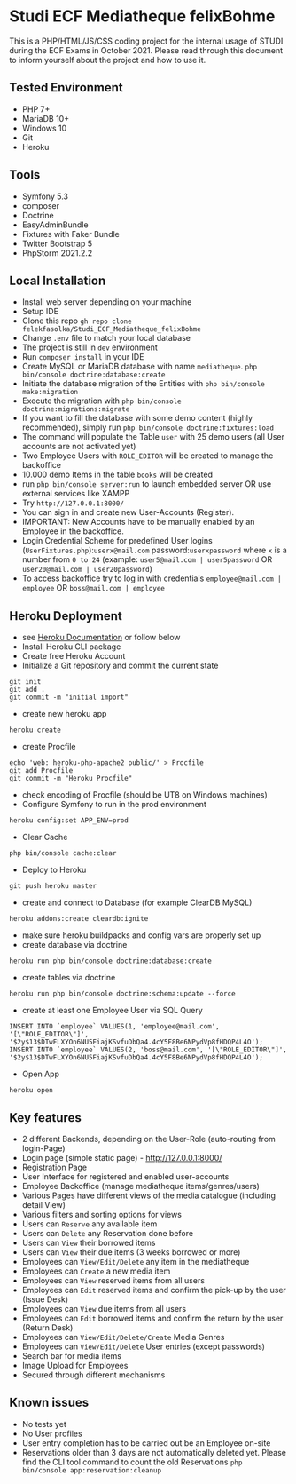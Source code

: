 # Studi ECF Mediatheque felixBohme

This is a PHP/HTML/JS/CSS coding project for the internal usage of STUDI during the ECF Exams in October 2021. Please read through this document to inform yourself about the project and how to use it.

## Tested Environment
- PHP 7+
- MariaDB 10+
- Windows 10
- Git
- Heroku

## Tools
 - Symfony 5.3
 - composer
 - Doctrine
 - EasyAdminBundle
 - Fixtures with Faker Bundle
 - Twitter Bootstrap 5
 - PhpStorm 2021.2.2

## Local Installation
- Install web server depending on your machine
- Setup IDE
- Clone this repo ```gh repo clone felekfasolka/Studi_ECF_Mediatheque_felixBohme ```
- Change ```.env``` file to match your local database
- The project is still in ```dev``` environment
- Run ```composer install``` in your IDE
- Create MySQL or MariaDB database with name ```mediatheque```. 
```php bin/console doctrine:database:create```
- Initiate the database migration of the Entities with  ```php bin/console make:migration```
- Execute the migration with ```php bin/console doctrine:migrations:migrate```
- If you want to fill the database with some demo content (highly recommended), simply run ```php bin/console doctrine:fixtures:load```
- The command will populate the Table ```user``` with 25 demo users (all User accounts are not activated yet)
- Two Employee Users with ```ROLE_EDITOR``` will be created to manage the backoffice
- 10.000 demo Items in the table ```books``` will be created
- run ```php bin/console server:run``` to launch embedded server OR use external services like XAMPP
- Try ```http://127.0.0.1:8000/``` 
- You can sign in and create new User-Accounts (Register).
- IMPORTANT: New Accounts have to be manually enabled by an Employee in the backoffice.
- Login Credential Scheme for predefined User logins (```UserFixtures.php```):```userx@mail.com``` password:```userxpassword``` where ```x``` is a number from ```0 to 24``` (example: ```user5@mail.com | user5password``` OR ```user20@mail.com | user20password```)
- To access backoffice try to log in with credentials ```employee@mail.com | employee``` OR ```boss@mail.com | employee```

## Heroku Deployment
- see [Heroku Documentation](https://devcenter.heroku.com/articles/deploying-symfony4) or follow below
- Install Heroku CLI package
- Create free Heroku Account
- Initialize a Git repository and commit the current state

```
git init
git add .
git commit -m "initial import"
```
- create new heroku app
```
heroku create
```
- create Procfile
```
echo 'web: heroku-php-apache2 public/' > Procfile
git add Procfile
git commit -m "Heroku Procfile"
```
- check encoding of Procfile (should be UT8 on Windows machines)
- Configure Symfony to run in the prod environment
```
heroku config:set APP_ENV=prod
```
- Clear Cache
```
php bin/console cache:clear
```
- Deploy to Heroku
```
git push heroku master
```
- create and connect to Database (for example ClearDB MySQL)
```
heroku addons:create cleardb:ignite
```
- make sure heroku buildpacks and config vars are properly set up
- create database via doctrine
```
heroku run php bin/console doctrine:database:create
```
- create tables via doctrine
```
heroku run php bin/console doctrine:schema:update --force
```
- create at least one Employee User via SQL Query
```
INSERT INTO `employee` VALUES(1, 'employee@mail.com', '[\"ROLE_EDITOR\"]', '$2y$13$DTwFLXYOn6NU5FiajKSvfuDbQa4.4cY5F8Be6NPydVp8fHDQP4L4O');
INSERT INTO `employee` VALUES(2, 'boss@mail.com', '[\"ROLE_EDITOR\"]', '$2y$13$DTwFLXYOn6NU5FiajKSvfuDbQa4.4cY5F8Be6NPydVp8fHDQP4L4O');
```
- Open App
```
heroku open
```

## Key features
- 2 different Backends, depending on the User-Role (auto-routing from login-Page)
- Login page (simple static page) - http://127.0.0.1:8000/
- Registration Page
- User Interface for registered and enabled user-accounts
- Employee Backoffice (manage mediatheque items/genres/users)
- Various Pages have different views of the media catalogue (including detail View)
- Various filters and sorting options for views
- Users can ```Reserve``` any available item
- Users can ```Delete``` any Reservation done before
- Users can ```View``` their borrowed items
- Users can ```View``` their due items (3 weeks borrowed or more)
- Employees can ```View/Edit/Delete``` any item in the mediatheque
- Employees can ```Create``` a new media item
- Employees can ```View``` reserved items from all users
- Employees can ```Edit``` reserved items and confirm the pick-up by the user (Issue Desk)
- Employees can ```View``` due items from all users
- Employees can ```Edit``` borrowed items and confirm the return by the user (Return Desk)
- Employees can ```View/Edit/Delete/Create``` Media Genres
- Employees can ```View/Edit/Delete``` User entries (except passwords)
- Search bar for media items
- Image Upload for Employees
- Secured through different mechanisms 

## Known issues
- No tests yet
- No User profiles
- User entry completion has to be carried out be an Employee on-site 
- Reservations older than 3 days are not automatically deleted yet. Please find the CLI tool command to count the old Reservations ```php bin/console app:reservation:cleanup```
